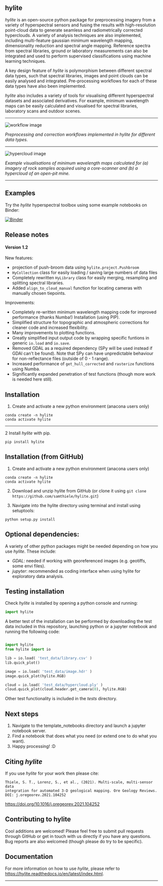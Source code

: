 hylite
----------

*hylite* is an open-source python package for preprocessing imagery from a variety of hyperspectral sensors
and fusing the results with high-resolution point-cloud data to generate seamless and radiometrically corrected
hyperclouds.  A variety of analysis techniques are also implemented, including multi-feature gaussian minimum wavelength mapping,
dimensionality reduction and spectral angle mapping. Reference spectra from spectral libraries, ground or laboratory measurements
can also be integrated and used to perform supervised classifications using machine learning techniques.

A key design feature of *hylite* is polymorphism between different spectral data types, such that spectral libraries,
images and point clouds can be easily analysed and integrated. Pre-processing workflows for each of these
data types have also been implemented.

*hylite* also includes a variety of tools for visualising different hyperspectral datasets and associated derivatives. For
example, minimum wavelength maps can be easily calculated and visualised for spectral libraries, laboratory scans and
outdoor scenes.

------

![workflow image](docs/workflow.png)


*Preprocessing and correction workflows implemented in hylite for different data types.*

-----------

![hypercloud image](docs/mwl.png)


*Example visualisations of minimum wavelength maps calculated for (a) imagery of rock samples acquired using a core-scanner
and (b) a hypercloud of an open-pit mine.*

----------

Examples
--------------

Try the *hylite* hyperspectral toolbox using some example notebooks on Binder:

[![Binder](https://mybinder.org/badge_logo.svg)](https://mybinder.org/v2/gh/samthiele/hylite_demo/HEAD)


Release notes
--------------

#### Version 1.2

New features:
* projection of push-broom data using `hylite.project.Pushbroom`
* `HyCollection` class for easily loading / saving large numbers of data files 
* Completely rewritten `HyLibrary` class for easily merging, resampling and splitting spectral libraries.
* Added `align_to_cloud_manual` function for locating cameras with manually chosen tiepoints.

Improvements:
* Completely re-written minimum wavelength mapping code for improved performance (thanks Numba!)
Installation (using PIP).
* Simplified structure for topographic and atmospheric corrections for cleaner code and increased flexibility.
* Many improvements to plotting functions.
* Greatly simplified input output code by wrapping specific funtions in generic `io.load` and `io.save`.
* Removed GDAL as a required dependency (SPy will be used instead if GDAl can't be found). Note that SPy can have 
  unpredictable behaviour for non-reflectance files (outside of 0 - 1 range).
* Increased performance of `get_hull_corrected` and `rasterize` functions using Numba.
* Significantly expanded penetration of test functions (though more work is needed here still).

Installation
--------------

1. Create and activate a new python environment (anacona users only)

```
conda create -n hylite
conda activate hylite
````


------------

2 Install *hylite* with pip.

`pip install hylite`


Installation (from GitHub)
--------------

1. Create and activate a new python environment (anacona users only)

```
conda create -n hylite
conda activate hylite
````

2. Download and unzip hylite from GitHub (or clone it using `git clone https://github.com/samthiele/hylite.git`)

3. Navigate into the hylite directory using terminal and install using setuptools:

`python setup.py install`


Optional dependencies:
------------

A variety of other python packages might be needed depending on how you use _hylite_. These include:
 - _GDAL_: needed if working with georeferenced images (e.g. geotiffs, some envi files).
 - _jupyter_: recommended as coding interface when using hylite for exploratory data analysis.


Testing installation
----------------------

Check *hylite* is installed by opening a python console and running:

```python
import hylite
```

A better test of the installation can be performed by downloading the test data included in this repository, launching python or a jupyter notebook
and running the following code:

```python

import hylite
from hylite import io

lib = io.load( 'test_data/library.csv' )
lib.quick_plot()

image = io.load( 'test_data/image.hdr' )
image.quick_plot(hylite.RGB)

cloud = io.load( 'test_data/hypercloud.ply' )
cloud.quick_plot(cloud.header.get_camera(0), hylite.RGB)
```

Other test functionality is included in the _tests_ directory.

Next steps
-------------

1. Navigate to the template_notebooks directory and launch a jupyter notebook server.
2. Find a notebook that does what you need (or extend one to do what you want).
3. Happy processing! :D

Citing *hylite*
---------------

If you use *hylite* for your work then please cite:


```
Thiele, S. T., Lorenz, S., et al., (2021). Multi-scale, multi-sensor data
integration for automated 3-D geological mapping. Ore Geology Reviews. DOI: j.oregeorev.2021.104252
```
https://doi.org/10.1016/j.oregeorev.2021.104252


Contributing to  hylite
-------------------------

Cool additions are welcomed!
Please feel free to submit pull requests through GitHub or get in touch with us directly if
you have any questions. Bug reports are also welcomed (though please do try to be specific).

Documentation
---------------

For more information on how to use *hylite*, please refer to https://hylite.readthedocs.io/en/latest/index.html.

---------------
